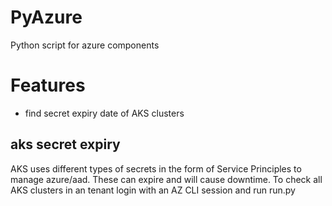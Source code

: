 # PyAzure
Python script for azure components

# Features
 - find secret expiry date of AKS clusters
 
## aks secret expiry
AKS uses different types of secrets in the form of Service Principles to manage azure/aad. These can expire and will cause downtime. To check all AKS clusters in an tenant login with an AZ CLI session and run run.py
